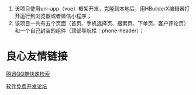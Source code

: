 1. 该项目使用uni-app（vue）框架开发，克隆到本地后，用HBuilderX编辑器打开运行到浏览器或者微信小程序；
2. 该项目一共有五个页面（首页、手机选择页、搜索页、下单页、客户评论页）和一个自己封装的组件（顶部导航栏：phone-header）；


 


 # 良心友情链接

[腾讯QQ群快速检索](http://u.720life.cn/s/8cf73f7c)

[软件免费开发论坛](http://u.720life.cn/s/bbb01dc0)